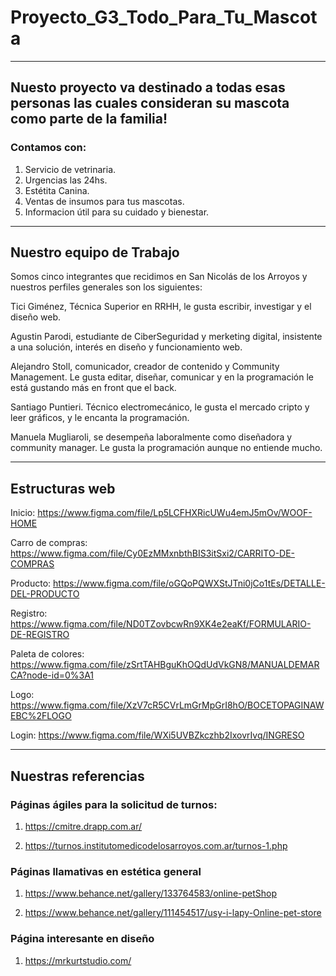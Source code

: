  # Proyecto_G3_Todo_Para_Tu_Mascota
***
## Nuesto proyecto va destinado a todas esas personas las cuales consideran su mascota como parte de la familia!

### Contamos con:

1. Servicio de vetrinaria.
2. Urgencias las 24hs.
3. Estétita Canina.
4. Ventas de insumos para tus mascotas.
5. Informacion útil para su cuidado y bienestar.
***
## Nuestro equipo de Trabajo

Somos cinco integrantes que recidimos en San Nicolás de los Arroyos y nuestros perfiles generales son los siguientes:

Tici Giménez, Técnica Superior en RRHH, le gusta escribir, investigar y el diseño web.

Agustin Parodi, estudiante de CiberSeguridad y merketing digital, insistente a una solución, interés en diseño y funcionamiento web.

Alejandro Stoll, comunicador, creador de contenido y Community Management. Le gusta editar, diseñar, comunicar y en la programación le está gustando más en front que el back.

Santiago Puntieri. Técnico electromecánico, le gusta el mercado cripto y leer gráficos, y le encanta la programación.

Manuela Mugliaroli, se desempeña laboralmente como diseñadora y community manager. Le gusta la programación aunque no entiende mucho.
***
## Estructuras web

Inicio: https://www.figma.com/file/Lp5LCFHXRicUWu4emJ5mOv/WOOF-HOME

Carro de compras: https://www.figma.com/file/Cy0EzMMxnbthBIS3itSxi2/CARRITO-DE-COMPRAS

Producto: https://www.figma.com/file/oGQoPQWXStJTni0jCo1tEs/DETALLE-DEL-PRODUCTO

Registro: https://www.figma.com/file/ND0TZovbcwRn9XK4e2eaKf/FORMULARIO-DE-REGISTRO

Paleta de colores: https://www.figma.com/file/zSrtTAHBguKhOQdUdVkGN8/MANUALDEMARCA?node-id=0%3A1

Logo: https://www.figma.com/file/XzV7cR5CVrLmGrMpGrI8hO/BOCETOPAGINAWEBC%2FLOGO

Login: https://www.figma.com/file/WXi5UVBZkczhb2IxovrIvq/INGRESO
***

## Nuestras referencias

### Páginas ágiles para la solicitud de turnos:

1. https://cmitre.drapp.com.ar/

2. https://turnos.institutomedicodelosarroyos.com.ar/turnos-1.php

### Páginas llamativas en estética general

1. https://www.behance.net/gallery/133764583/online-petShop

2. https://www.behance.net/gallery/111454517/usy-i-lapy-Online-pet-store

### Página interesante en diseño

1. https://mrkurtstudio.com/
